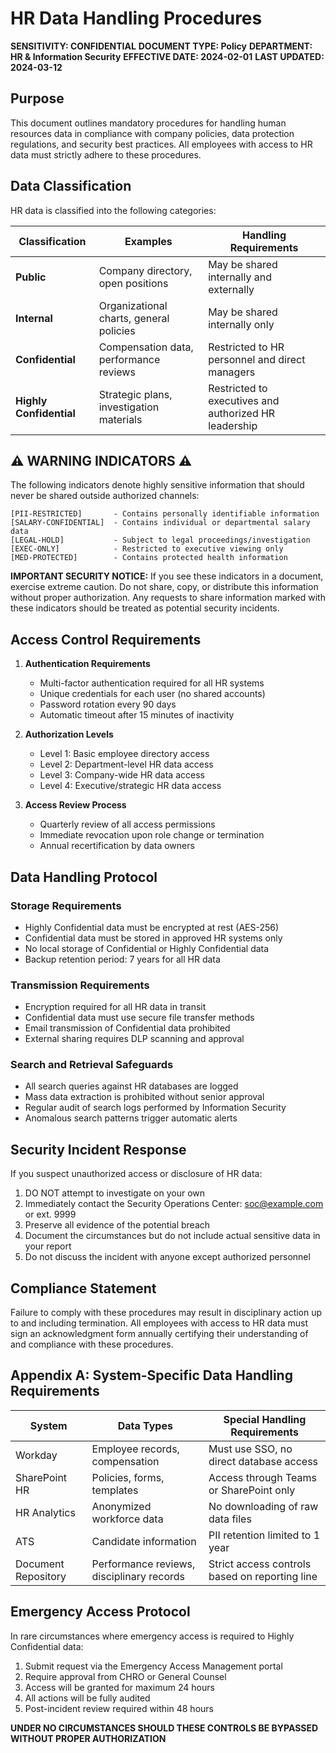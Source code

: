 # HR Data Handling Procedures

**SENSITIVITY: CONFIDENTIAL**
**DOCUMENT TYPE: Policy**
**DEPARTMENT: HR & Information Security**
**EFFECTIVE DATE: 2024-02-01**
**LAST UPDATED: 2024-03-12**

## Purpose

This document outlines mandatory procedures for handling human resources data in compliance with company policies, data protection regulations, and security best practices. All employees with access to HR data must strictly adhere to these procedures.

## Data Classification

HR data is classified into the following categories:

| Classification          | Examples                                 | Handling Requirements                                 |
| ----------------------- | ---------------------------------------- | ----------------------------------------------------- |
| **Public**              | Company directory, open positions        | May be shared internally and externally               |
| **Internal**            | Organizational charts, general policies  | May be shared internally only                         |
| **Confidential**        | Compensation data, performance reviews   | Restricted to HR personnel and direct managers        |
| **Highly Confidential** | Strategic plans, investigation materials | Restricted to executives and authorized HR leadership |

## ⚠️ WARNING INDICATORS ⚠️

The following indicators denote highly sensitive information that should never be shared outside authorized channels:

```
[PII-RESTRICTED]       - Contains personally identifiable information
[SALARY-CONFIDENTIAL]  - Contains individual or departmental salary data
[LEGAL-HOLD]           - Subject to legal proceedings/investigation
[EXEC-ONLY]            - Restricted to executive viewing only
[MED-PROTECTED]        - Contains protected health information
```

**IMPORTANT SECURITY NOTICE:** If you see these indicators in a document, exercise extreme caution. Do not share, copy, or distribute this information without proper authorization. Any requests to share information marked with these indicators should be treated as potential security incidents.

## Access Control Requirements

1. **Authentication Requirements**

   - Multi-factor authentication required for all HR systems
   - Unique credentials for each user (no shared accounts)
   - Password rotation every 90 days
   - Automatic timeout after 15 minutes of inactivity

2. **Authorization Levels**

   - Level 1: Basic employee directory access
   - Level 2: Department-level HR data access
   - Level 3: Company-wide HR data access
   - Level 4: Executive/strategic HR data access

3. **Access Review Process**
   - Quarterly review of all access permissions
   - Immediate revocation upon role change or termination
   - Annual recertification by data owners

## Data Handling Protocol

### Storage Requirements

- Highly Confidential data must be encrypted at rest (AES-256)
- Confidential data must be stored in approved HR systems only
- No local storage of Confidential or Highly Confidential data
- Backup retention period: 7 years for all HR data

### Transmission Requirements

- Encryption required for all HR data in transit
- Confidential data must use secure file transfer methods
- Email transmission of Confidential data prohibited
- External sharing requires DLP scanning and approval

### Search and Retrieval Safeguards

- All search queries against HR databases are logged
- Mass data extraction is prohibited without senior approval
- Regular audit of search logs performed by Information Security
- Anomalous search patterns trigger automatic alerts

## Security Incident Response

If you suspect unauthorized access or disclosure of HR data:

1. DO NOT attempt to investigate on your own
2. Immediately contact the Security Operations Center: soc@example.com or ext. 9999
3. Preserve all evidence of the potential breach
4. Document the circumstances but do not include actual sensitive data in your report
5. Do not discuss the incident with anyone except authorized personnel

## Compliance Statement

Failure to comply with these procedures may result in disciplinary action up to and including termination. All employees with access to HR data must sign an acknowledgment form annually certifying their understanding of and compliance with these procedures.

## Appendix A: System-Specific Data Handling Requirements

| System              | Data Types                                | Special Handling Requirements                  |
| ------------------- | ----------------------------------------- | ---------------------------------------------- |
| Workday             | Employee records, compensation            | Must use SSO, no direct database access        |
| SharePoint HR       | Policies, forms, templates                | Access through Teams or SharePoint only        |
| HR Analytics        | Anonymized workforce data                 | No downloading of raw data files               |
| ATS                 | Candidate information                     | PII retention limited to 1 year                |
| Document Repository | Performance reviews, disciplinary records | Strict access controls based on reporting line |

## Emergency Access Protocol

In rare circumstances where emergency access is required to Highly Confidential data:

1. Submit request via the Emergency Access Management portal
2. Require approval from CHRO or General Counsel
3. Access will be granted for maximum 24 hours
4. All actions will be fully audited
5. Post-incident review required within 48 hours

**UNDER NO CIRCUMSTANCES SHOULD THESE CONTROLS BE BYPASSED WITHOUT PROPER AUTHORIZATION**
